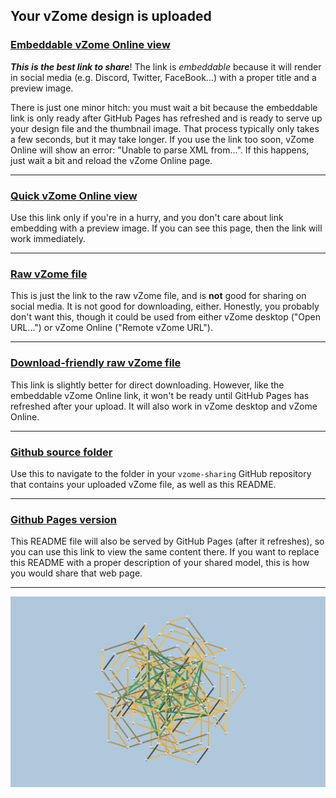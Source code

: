 ## Your vZome design is uploaded

### [Embeddable vZome Online view][embed]

***This is the best link to share***!  The link is *embeddable* because it will render in social media (e.g. Discord, Twitter, FaceBook...) with a proper title and a preview image.

There is just one minor hitch: you must wait a bit because the embeddable link is only 
ready after GitHub Pages has refreshed and is ready to serve up
your design file and the thumbnail image.
That process typically only takes a few seconds, but it may take longer.
If you use the link too soon, vZome Online will show an error: "Unable to parse XML from...".
If this happens, just wait a bit and reload the vZome Online page.

---

### [Quick vZome Online view][quick]

Use this link only if you're in a hurry, and you don't care about link embedding with a preview image.  If you can see this page, then the link will work immediately.

---

### [Raw vZome file][raw]

This is just the link to the raw vZome file, and is **not** good for
sharing on social media.
It is not good for downloading, either.
Honestly, you probably don't want this, though it could be used from either
vZome desktop ("Open URL...") or vZome Online ("Remote vZome URL").

---

### [Download-friendly raw vZome file][rawPages]

This link is slightly better for direct downloading.
However, like the embeddable vZome Online link, it won't be ready until
GitHub Pages has refreshed after your upload.
It will also work in vZome desktop and vZome Online.

---

### [Github source folder][source]

Use this to navigate to the folder in your `vzome-sharing` GitHub repository
that contains your uploaded vZome file, as well as this README.

---

### [Github Pages version][pages]

This README file will also be served by GitHub Pages (after it refreshes),
so you can use this link to view the same content there.
If you want to replace this README with a proper description of your shared model,
this is how you would share that web page.

---

![Image](<Five-tetrahedral-Tools-2.png>)


[quick]: <https://vzome.com/app/?url=https://raw.githubusercontent.com/John-Kostick/vzome-sharing/main/2021/07/01/18-46-03-Five-tetrahedral-Tools-2/Five-tetrahedral-Tools-2.vZome>
[embed]: <https://vzome.com/app/embed.py?url=https://John-Kostick.github.io/vzome-sharing/2021/07/01/18-46-03-Five-tetrahedral-Tools-2/Five-tetrahedral-Tools-2.vZome>
[source]: <https://github.com/John-Kostick/vzome-sharing/tree/main/2021/07/01/18-46-03-Five-tetrahedral-Tools-2/>
[pages]: <https://John-Kostick.github.io/vzome-sharing/2021/07/01/18-46-03-Five-tetrahedral-Tools-2/>
[raw]: <https://raw.githubusercontent.com/John-Kostick/vzome-sharing/main/2021/07/01/18-46-03-Five-tetrahedral-Tools-2/Five-tetrahedral-Tools-2.vZome>
[rawPages]: <https://John-Kostick.github.io/vzome-sharing/2021/07/01/18-46-03-Five-tetrahedral-Tools-2/Five-tetrahedral-Tools-2.vZome>
